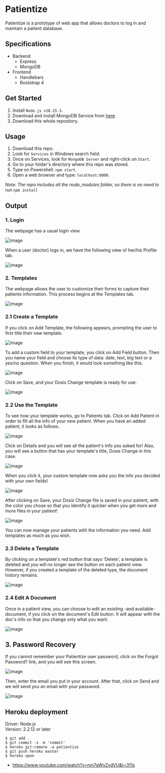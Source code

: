 # Patientize

Patientize is a prototype of web app that allows doctors to log in and maintain a patient database. <br />

## Specifications

- Backend
	- Express
	- MongoDB
- Frontend
	- Handlebars
	- Bootstrap 4

## Get Started

1. Install `Node.js v10.15.3`.<br />
2. Download and install MongoDB Service from [here](https://www.mongodb.com/es).<br />
3. Download this whole repository.<br />

## Usage

1. Download this repo. <br />
2. Look for `Services` in Windows search field. <br />
3. Once on Services, look for `MongoDB Server` and right-click on `Start`. <br />
4. Go to your folder's directory where this repo was stored. <br />
5. Type on Powershell: `npm start`. <br />
6. Open a web browser and type: `localhost:8000`. <br />

*Note: The repo includes all the node_modules folder, so there is no need to run `npm install`*

## Output

### 1. Login

The webpage has a usual login view. <br />

![image](https://github.com/the-other-mariana/patientize/blob/master/evidences/login.png?raw=true)

When a user (doctor) logs in, we have the following view of her/his Profile tab. <br />

![image](https://github.com/the-other-mariana/patientize/blob/master/evidences/profile-tab.png?raw=true)

### 2. Templates

The webpage allows the user to customize their forms to capture their patients information. This process begins at the Templates tab. <br />

![image](https://github.com/the-other-mariana/patientize/blob/master/evidences/template-tab.png?raw=true)

### 2.1 Create a Template

If you click on Add Template, the following appears, prompting the user to first title their new template.<br />

![image](https://github.com/the-other-mariana/patientize/blob/master/evidences/new-template-02.png?raw=true)

To add a custom field to your template, you click on Add Field button. Then you name your field and choose its type of data: date, text, big text or a yes/no question. When you finish, it would look something like this. <br />

![image](https://github.com/the-other-mariana/patientize/blob/master/evidences/new-template-fields-02.png?raw=true)

Click on Save, and your Dosis Change template is ready for use. <br />

![image](https://github.com/the-other-mariana/patientize/blob/master/evidences/template-added-02.png?raw=true)

### 2.2 Use the Template

To see how your template works, go to Patients tab. Click on Add Patient in order to fill all the info of your new patient. When you have an added patient, it looks as follows. <br />

![image](https://github.com/the-other-mariana/patientize/blob/master/evidences/patients-tab.png?raw=true)

Click on Details and you will see all the patient's info you asked for! Also, you will see a button that has your template's title, Dosis Change in this case. <br />

![image](https://github.com/the-other-mariana/patientize/blob/master/evidences/template-button.png?raw=true)

When you click it, your custom template now asks you the info you decided with your own fields! <br />

![image](https://github.com/the-other-mariana/patientize/blob/master/evidences/template-form-02.png?raw=true)

After clicking on Save, your Dosis Change file is saved in your patient, with the color you chose so that you identify it quicker when you get more and more files in your patient! <br />

![image](https://github.com/the-other-mariana/patientize/blob/master/evidences/template-form-added-02.png?raw=true)

You can now manage your patients with the information you need. Add templates as much as you wish. <br />

### 2.3 Delete a Template

By clicking on a template's red button that says 'Delete', a template is deleted and you will no longer see the button on each patient view. However, if you created a template of the deleted type, the document history remains. <br />

![image](https://github.com/the-other-mariana/patientize/blob/master/evidences/delete-template.png?raw=true) <br />

### 2.4 Edit A Document

Once in a patient view, you can choose to edit an existing -and available- document, if you click on the document's Edit button. It will appear with the doc's info so that you change only what you want. <br />

![image](https://github.com/the-other-mariana/patientize/blob/master/evidences/edit-modal-docs-03.png?raw=true) <br />

## 3. Password Recovery

If you cannot remember your Patientize user password, click on the Forgot Password? link, and you will see this screen. <br />

![image](https://github.com/the-other-mariana/patientize/blob/master/evidences/forgot-password-02.png?raw=true) <br />

Then, enter the email you put in your account. After that, click on Send and we will send you an email with your password. <br />

![image](https://github.com/the-other-mariana/patientize/blob/master/evidences/email-body.png?raw=true) <br />

## Heroku deployment

Driver: Node.js <br />
Version: 2.2.12 or later <br />

```
$ git add .
$ git commit -s -m 'commit'
$ heroku git:remote -a patientize
$ git push heroku master
$ heroku open
```

- https://www.youtube.com/watch?v=nm7gWyZvdVU&t=311s